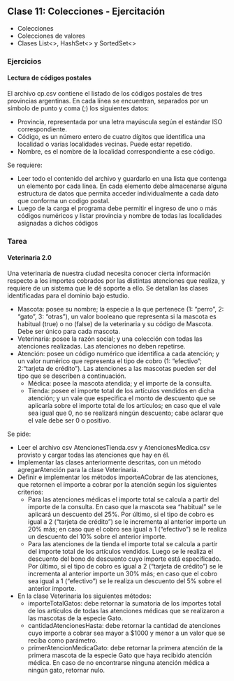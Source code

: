 ## Clase 11: Colecciones - Ejercitación

* Colecciones
* Colecciones de valores
* Clases List<>, HashSet<> y SortedSet<>

### Ejercicios

#### Lectura de códigos postales
El archivo cp.csv contiene el listado de los códigos postales de tres provincias argentinas. En cada línea se encuentran, separados por un símbolo de punto y coma (;) los siguientes datos: 
* Provincia, representada por una letra mayúscula según el estándar ISO correspondiente.
* Código, es un número entero de cuatro dígitos que identifica una localidad o varias localidades vecinas. Puede estar repetido.
* Nombre, es el nombre de la localidad correspondiente a ese código.

Se requiere: 
* Leer todo el contenido del archivo y guardarlo en una lista que contenga un elemento por cada línea. En cada elemento debe almacenarse alguna estructura de datos que permita acceder individualmente a cada dato que conforma un codigo postal. 
* Luego de la carga el programa debe permitir el ingreso de uno o más códigos numéricos y listar provincia y nombre de todas las localidades
asignadas a dichos códigos

### Tarea 
#### Veterinaria 2.0
Una veterinaria de nuestra ciudad necesita conocer cierta información respecto a los importes cobrados por las distintas atenciones que realiza, y requiere de un sistema que le dé soporte a ello.
Se detallan las clases identificadas para el dominio bajo estudio.
* Mascota: posee su nombre; la especie a la que pertenece (1: “perro”, 2: “gato”, 3: “otras”), un valor booleano que representa si la mascota es habitual (true) o no (false) de la veterinaria y su código de Mascota. Debe ser único para cada mascota.
* Veterinaria: posee la razón social; y una colección con todas las atenciones realizadas. Las atenciones no deben repetirse.
* Atención: posee un código numérico que identifica a cada atención; y un valor numérico que representa el tipo de cobro (1: “efectivo”; 2:“tarjeta de crédito”). Las atenciones a las mascotas pueden ser del tipo que se describen a continuación.
    * Médica: posee la mascota atendida; y el importe de la consulta.
    * Tienda: posee el importe total de los artículos vendidos en dicha atención; y un vale que especifica el monto de descuento que se aplicaría sobre el importe total de los artículos; en caso que el vale sea igual que 0, no se realizará ningún descuento; cabe aclarar que el vale debe ser 0 o positivo.

Se pide:
* Leer el archivo csv AtencionesTienda.csv y AtencionesMedica.csv provisto y cargar todas las atenciones que hay en él.
* Implementar las clases anteriormente descritas, con un método agregarAtención para la clase Veterinaria.
* Definir e implementar los métodos importeACobrar de las atenciones, que retornen el importe a cobrar por la atención según los siguientes criterios:
    * Para las atenciones médicas el importe total se calcula a partir del importe de la consulta. En caso que la mascota sea “habitual” se le aplicará un descuento del 25%. Por último, si el tipo de cobro es igual a 2 (“tarjeta de crédito”) se le incrementa al anterior importe un 20% más; en caso que el cobro sea igual a 1 (“efectivo”) se le realiza un descuento del 10% sobre el anterior importe.
    * Para las atenciones de la tienda el importe total se calcula a partir del importe total de los artículos vendidos. Luego se le realiza el descuento del bono de descuento cuyo importe está especificado. Por último, si el tipo de cobro es igual a 2 (“tarjeta de crédito”) se le incrementa al anterior importe un 30% más; en caso que el cobro sea igual a 1 (“efectivo”) se le realiza un descuento del 5% sobre el anterior importe.
* En la clase Veterinaria los siguientes métodos:
    * importeTotalGatos: debe retornar la sumatoria de los importes total de los artículos de todas las atenciones médicas que se realizaron a las mascotas de la especie Gato.
    * cantidadAtencionesHasta: debe retornar la cantidad de atenciones cuyo importe a cobrar sea mayor a $1000 y menor a un valor que se reciba como parámetro.
    * primerAtencionMedicaGato: debe retornar la primera atención de la primera mascota de la especie Gato que haya recibido atención médica. En caso de no encontrarse ninguna atención médica a ningún gato, retornar nulo.
